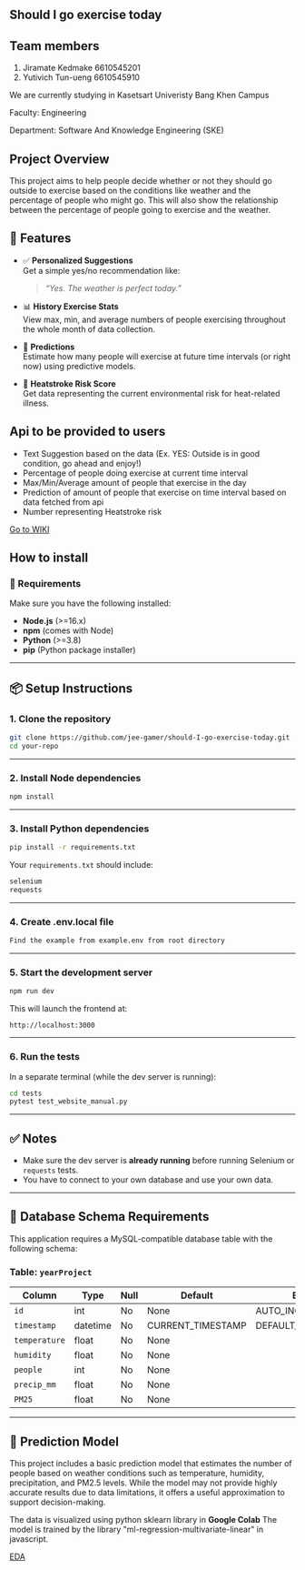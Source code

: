 ## Should I go exercise today

## Team members
1. Jiramate Kedmake 6610545201 
2. Yutivich Tun-ueng 6610545910

We are currently studying in Kasetsart Univeristy Bang Khen Campus

Faculty: Engineering

Department: Software And Knowledge Engineering (SKE)


## Project Overview
This project aims to help people decide whether or not they should go outside
to exercise based on the conditions like weather and the percentage of people who might go.
This will also show the relationship between the percentage of people going to exercise and the weather.

<h2>🚀 Features</h2>
<ul>
<li>
<p>✅ <strong>Personalized Suggestions</strong><br>
Get a simple yes/no recommendation like:</p>
<blockquote>
<p><em>“Yes. The weather is perfect today.”</em></p>
</blockquote>
</li>
<li>
<p>📊 <strong>History Exercise Stats</strong><br>
View max, min, and average numbers of people exercising throughout the whole month of data collection.</p>
</li>
<li>
<p>🔮 <strong>Predictions</strong><br>
Estimate how many people will exercise at future time intervals (or right now) using predictive models.</p>
</li>
<li>
<p>🧠 <strong>Heatstroke Risk Score</strong><br>
Get data representing the current environmental risk for heat-related illness.</p>
</li>
</ul>

## Api to be provided to users

- Text Suggestion based on the data (Ex. YES: Outside is in good condition, go ahead and enjoy!)
- Percentage of people doing exercise at current time interval
- Max/Min/Average amount of people that exercise in the day
- Prediction of amount of people that exercise on time interval based on data fetched from api
- Number representing Heatstroke risk

<a href="../../wiki">Go to WIKI</a>

## How to install

### 🔧 Requirements

Make sure you have the following installed:

- **Node.js** (>=16.x)
- **npm** (comes with Node)
- **Python** (>=3.8)
- **pip** (Python package installer)
---

## 📦 Setup Instructions

### 1. **Clone the repository**

```bash
git clone https://github.com/jee-gamer/should-I-go-exercise-today.git
cd your-repo
```

---

### 2. **Install Node dependencies**

```bash
npm install
```

---

### 3. **Install Python dependencies**

```bash
pip install -r requirements.txt
```

Your `requirements.txt` should include:

```txt
selenium
requests
```
---

### 4. **Create .env.local file**

```txt
Find the example from example.env from root directory
```
---

### 5. **Start the development server**

```bash
npm run dev
```

This will launch the frontend at:

```
http://localhost:3000
```

---

### 6. **Run the tests**

In a separate terminal (while the dev server is running):

```bash
cd tests
pytest test_website_manual.py
```

---

## ✅ Notes

- Make sure the dev server is **already running** before running Selenium or `requests` tests.
- You have to connect to your own database and use your own data.
---

## 💼 Database Schema Requirements

This application requires a MySQL-compatible database table with the following schema:

### Table: `yearProject`

| Column        | Type       | Null | Default             | Extra           |
|---------------|------------|------|---------------------|-----------------|
| `id`          | int        | No   | None                | AUTO_INCREMENT  |
| `timestamp`   | datetime   | No   | CURRENT_TIMESTAMP   | DEFAULT_GENERATED |
| `temperature` | float      | No   | None                |                 |
| `humidity`    | float      | No   | None                |                 |
| `people`      | int        | No   | None                |                 |
| `precip_mm`   | float      | No   | None                |                 |
| `PM25`        | float      | No   | None                |                 |

---

## 🧠 Prediction Model

This project includes a basic prediction model that estimates the number of people based on weather conditions such as temperature, humidity, precipitation, and PM2.5 levels. While the model may not provide highly accurate results due to data limitations, it offers a useful approximation to support decision-making.

The data is visualized using python sklearn library in **Google Colab**
The model is trained by the library "ml-regression-multivariate-linear" in javascript.

[EDA](https://colab.research.google.com/drive/1QH3cfshCUESUoD8XnBOln-4Af9MValTy?usp=sharing)

